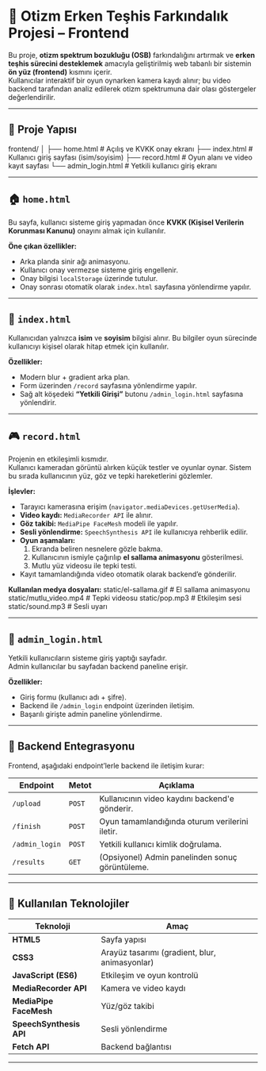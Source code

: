 # 🧠 Otizm Erken Teşhis Farkındalık Projesi – Frontend

Bu proje, **otizm spektrum bozukluğu (OSB)** farkındalığını artırmak ve **erken teşhis sürecini desteklemek** amacıyla geliştirilmiş web tabanlı bir sistemin **ön yüz (frontend)** kısmını içerir.  
Kullanıcılar interaktif bir oyun oynarken kamera kaydı alınır; bu video backend tarafından analiz edilerek otizm spektrumuna dair olası göstergeler değerlendirilir.

---

## 📁 Proje Yapısı

frontend/
│
├── home.html # Açılış ve KVKK onay ekranı
├── index.html # Kullanıcı giriş sayfası (isim/soyisim)
├── record.html # Oyun alanı ve video kayıt sayfası
└── admin_login.html # Yetkili kullanıcı giriş ekranı


---

## 🏠 `home.html`
Bu sayfa, kullanıcı sisteme giriş yapmadan önce **KVKK (Kişisel Verilerin Korunması Kanunu)** onayını almak için kullanılır.

**Öne çıkan özellikler:**
- Arka planda sinir ağı animasyonu.  
- Kullanıcı onay vermezse sisteme giriş engellenir.  
- Onay bilgisi `localStorage` üzerinde tutulur.  
- Onay sonrası otomatik olarak `index.html` sayfasına yönlendirme yapılır.

---

## 👤 `index.html`
Kullanıcıdan yalnızca **isim** ve **soyisim** bilgisi alınır. Bu bilgiler oyun sürecinde kullanıcıyı kişisel olarak hitap etmek için kullanılır.

**Özellikler:**
- Modern blur + gradient arka plan.  
- Form üzerinden `/record` sayfasına yönlendirme yapılır.  
- Sağ alt köşedeki **“Yetkili Girişi”** butonu `/admin_login.html` sayfasına yönlendirir.

---

## 🎮 `record.html`
Projenin en etkileşimli kısmıdır.  
Kullanıcı kameradan görüntü alırken küçük testler ve oyunlar oynar. Sistem bu sırada kullanıcının yüz, göz ve tepki hareketlerini gözlemler.

**İşlevler:**
- Tarayıcı kamerasına erişim (`navigator.mediaDevices.getUserMedia`).  
- **Video kaydı:** `MediaRecorder API` ile alınır.  
- **Göz takibi:** `MediaPipe FaceMesh` modeli ile yapılır.  
- **Sesli yönlendirme:** `SpeechSynthesis API` ile kullanıcıya rehberlik edilir.  
- **Oyun aşamaları:**
  1. Ekranda beliren nesnelere gözle bakma.  
  2. Kullanıcının ismiyle çağırılıp **el sallama animasyonu** gösterilmesi.  
  3. Mutlu yüz videosu ile tepki testi.  
- Kayıt tamamlandığında video otomatik olarak backend’e gönderilir.  

**Kullanılan medya dosyaları:**
static/el-sallama.gif # El sallama animasyonu
static/mutlu_video.mp4 # Tepki videosu
static/pop.mp3 # Etkileşim sesi
static/sound.mp3 # Sesli uyarı


---

## 🔐 `admin_login.html`
Yetkili kullanıcıların sisteme giriş yaptığı sayfadır.  
Admin kullanıcılar bu sayfadan backend paneline erişir.

**Özellikler:**
- Giriş formu (kullanıcı adı + şifre).  
- Backend ile `/admin_login` endpoint üzerinden iletişim.  
- Başarılı girişte admin paneline yönlendirme.

---

## 🔗 Backend Entegrasyonu

Frontend, aşağıdaki endpoint’lerle backend ile iletişim kurar:

| Endpoint | Metot | Açıklama |
|-----------|--------|-----------|
| `/upload` | `POST` | Kullanıcının video kaydını backend'e gönderir. |
| `/finish` | `POST` | Oyun tamamlandığında oturum verilerini iletir. |
| `/admin_login` | `POST` | Yetkili kullanıcı kimlik doğrulama. |
| `/results` | `GET` | (Opsiyonel) Admin panelinden sonuç görüntüleme. |

---

## 🧩 Kullanılan Teknolojiler

| Teknoloji | Amaç |
|------------|-------|
| **HTML5** | Sayfa yapısı |
| **CSS3** | Arayüz tasarımı (gradient, blur, animasyonlar) |
| **JavaScript (ES6)** | Etkileşim ve oyun kontrolü |
| **MediaRecorder API** | Kamera ve video kaydı |
| **MediaPipe FaceMesh** | Yüz/göz takibi |
| **SpeechSynthesis API** | Sesli yönlendirme |
| **Fetch API** | Backend bağlantısı |

---


